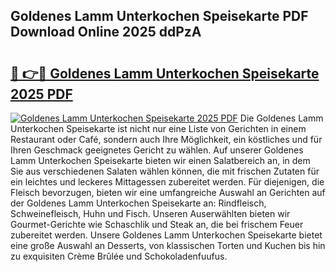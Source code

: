 ## Goldenes Lamm Unterkochen Speisekarte PDF Download Online 2025 ddPzA

# <h2><a href="http://gcebow9.nevu.top/?p=Goldenes+Lamm+Unterkochen+Speisekarte">🔗 👉🔴 Goldenes Lamm Unterkochen Speisekarte 2025 PDF</a></h2>

[![Goldenes Lamm Unterkochen Speisekarte 2025 PDF](https://i.imgur.com/dBaPXMq.png)](http://gcebow9.nevu.top/?p=Goldenes+Lamm+Unterkochen+Speisekarte)
Die Goldenes Lamm Unterkochen Speisekarte ist nicht nur eine Liste von Gerichten in einem Restaurant oder Café, sondern auch Ihre Möglichkeit, ein köstliches und für Ihren Geschmack geeignetes Gericht zu wählen. Auf unserer Goldenes Lamm Unterkochen Speisekarte bieten wir einen Salatbereich an, in dem Sie aus verschiedenen Salaten wählen können, die mit frischen Zutaten für ein leichtes und leckeres Mittagessen zubereitet werden. Für diejenigen, die Fleisch bevorzugen, bieten wir eine umfangreiche Auswahl an Gerichten auf der Goldenes Lamm Unterkochen Speisekarte an: Rindfleisch, Schweinefleisch, Huhn und Fisch. Unseren Auserwählten bieten wir Gourmet-Gerichte wie Schaschlik und Steak an, die bei frischem Feuer zubereitet werden. Unsere Goldenes Lamm Unterkochen Speisekarte bietet eine große Auswahl an Desserts, von klassischen Torten und Kuchen bis hin zu exquisiten Crème Brûlée und Schokoladenfuufus.
